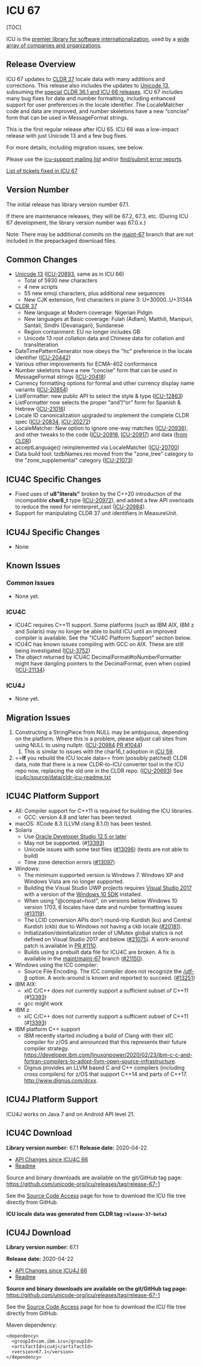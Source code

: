# ICU 67

[TOC]

ICU is the [premier library for software
internationalization](http://site.icu-project.org/#TOC-What-is-ICU-), used by a
[wide array of companies and organizations](../home/index.md).

## Release Overview

ICU 67 updates to [CLDR 37](http://cldr.unicode.org/index/downloads/cldr-37)
locale data with many additions and corrections. This release also includes the
updates to [Unicode
13](http://blog.unicode.org/2020/03/announcing-unicode-standard-version-130.html),
subsuming the [special CLDR 36.1 and ICU 66
releases](http://blog.unicode.org/2020/03/icu-66-released.html). ICU 67 includes
many bug fixes for date and number formatting, including enhanced support for
user preferences in the locale identifier. The LocaleMatcher code and data are
improved, and number skeletons have a new “concise” form that can be used in
MessageFormat strings.

This is the first regular release after ICU 65. ICU 66 was a low-impact release
with just Unicode 13 and a few bug fixes.

For more details, including migration issues, see below.

Please use the [icu-support mailing list](../contacts.md) and/or [find/submit
error reports](../bugs.md).

[List of tickets fixed in ICU
67](https://unicode-org.atlassian.net/issues/?jql=project%20%3D%20ICU%20AND%20status%20%3D%20Done%20AND%20resolution%20in%20(Fixed%2C%20%22Fixed%20by%20Other%20Ticket%22)%20AND%20fixVersion%20%3D%2067.1%20ORDER%20BY%20component%20ASC%2C%20created%20DESC)

## Version Number

The initial release has library version number 67.1.

If there are maintenance releases, they will be 67.2, 67.3, etc. (During ICU 67
development, the library version number was 67.0.x.)

Note: There may be additional commits on the
[maint-67](https://github.com/unicode-org/icu/tree/maint/maint-67) branch that
are not included in the prepackaged download files.

## Common Changes

*   [Unicode
    13](http://blog.unicode.org/2020/03/announcing-unicode-standard-version-130.html)
    ([ICU-20893](https://unicode-org.atlassian.net/browse/ICU-20893), same as in
    ICU 66)
    *   Total of 5930 new characters
    *   4 new scripts
    *   55 new emoji characters, plus additional new sequences
    *   New CJK extension, first characters in plane 3: U+30000..U+3134A
*   [CLDR
    37](http://blog.unicode.org/2020/04/unicode-locale-data-v37-released_23.html)
    *   New language at Modern coverage: Nigerian Pidgin
    *   New languages at Basic coverage: Fulah (Adlam), Maithili, Manipuri,
        Santali, Sindhi (Devanagari), Sundanese
    *   Region containment: EU no longer includes GB
    *   Unicode 13 root collation data and Chinese data for collation and
        transliteration
*   DateTimePatternGenerator now obeys the "hc" preference in the locale
    identifier ([ICU-20442](https://unicode-org.atlassian.net/browse/ICU-20442))
*   Various other improvements for ECMA-402 conformance
*   Number skeletons have a new “concise” form that can be used in MessageFormat
    strings ([ICU-20418](https://unicode-org.atlassian.net/browse/ICU-20418))
*   Currency formatting options for formal and other currency display name
    variants ([ICU-20854](https://unicode-org.atlassian.net/browse/ICU-20854))
*   ListFormatter: new public API to select the style & type
    ([ICU-12863](https://unicode-org.atlassian.net/browse/ICU-12863))
*   ListFormatter now selects the proper “and”/“or” form for Spanish & Hebrew
    ([ICU-21016](https://unicode-org.atlassian.net/browse/ICU-21016))
*   Locale ID canonicalization upgraded to implement the complete CLDR spec
    ([ICU-20834](https://unicode-org.atlassian.net/browse/ICU-20834),
    [ICU-20272](https://unicode-org.atlassian.net/browse/ICU-20272))
*   LocaleMatcher: New option to ignore one-way matches
    ([ICU-20936](https://unicode-org.atlassian.net/browse/ICU-20936)), and other
    tweaks to the code
    ([ICU-20916](https://unicode-org.atlassian.net/browse/ICU-20916),
    [ICU-20917](https://unicode-org.atlassian.net/browse/ICU-20917)) and data
    ([from
    CLDR](https://unicode-org.atlassian.net/issues/?jql=component%20%3D%20other-supplemental%20AND%20project%20%3D%20CLDR%20AND%20fixVersion%20%3D%20%2237%22%20AND%20resolution%20in%20(Fixed%2C%20%22Fixed%20by%20Other%20Ticket%22)%20AND%20status%20%3D%20Done%20AND%20text%20~%20%22match%22%20ORDER%20BY%20component%20ASC%2C%20created%20DESC))
*   acceptLanguage() reimplemented via LocaleMatcher
    ([ICU-20700](https://unicode-org.atlassian.net/browse/ICU-20700))
*   Data build tool: tzdbNames.res moved from the "zone_tree" category to the
    "zone_supplemental" category
    ([ICU-21073](https://unicode-org.atlassian.net/browse/ICU-21073))

## ICU4C Specific Changes

*   Fixed uses of **u8"literals"** broken by the C++20 introduction of the
    incompatible **char8_t** type
    ([ICU-20972](https://unicode-org.atlassian.net/browse/ICU-20972)),
    and added a few API overloads to reduce the need for reinterpret_cast
    ([ICU-20984](https://unicode-org.atlassian.net/browse/ICU-20984)).
*   Support for manipulating CLDR 37 unit identifiers in MeasureUnit.

## ICU4J Specific Changes

*   None

## Known Issues

### Common Issues

*   None yet.

### ICU4C

*   ICU4C requires C++11 support. Some platforms (such as IBM AIX, IBM z and
    Solaris) may no longer be able to build ICU until an improved compiler is
    available. See the "ICU4C Platform Support" section below.
*   ICU4C has known issues compiling with GCC on AIX. These are still being
    investigated ([ICU-3752](https://unicode-org.atlassian.net/browse/ICU-3752))
*   The object returned by ICU4C DecimalFormat#toNumberFormatter might have
    dangling pointers to the DecimalFormat, even when copied
    ([ICU-21134](https://unicode-org.atlassian.net/browse/ICU-21134))

### ICU4J

*   None yet.

## Migration Issues

1.  Constructing a StringPiece from NULL may be ambiguous, depending on the
    platform. Where this is a problem, please adjust call sites from using NULL
    to using nullptr.
    ([ICU-20984](https://unicode-org.atlassian.net/browse/ICU-20984) [PR
    #1044](https://github.com/unicode-org/icu/pull/1044))
    1.  This is similar to issues with the char16_t adoption in [ICU 59](59.md).
2.  ==**If** you rebuild the ICU locale data== from (possibly patched) CLDR
    data, note that there is a new CLDR-to-ICU converter tool in the ICU repo
    now, replacing the old one in the CLDR repo.
    ([ICU-20693](https://unicode-org.atlassian.net/browse/ICU-20693)) See
    [icu4c/source/data/cldr-icu-readme.txt](https://github.com/unicode-org/icu/blob/maint/maint-67/icu4c/source/data/cldr-icu-readme.txt)

## ICU4C Platform Support

*   All: Compiler support for C++11 is required for building the ICU libraries.
    *   GCC: version 4.8 and later has been tested.
*   macOS: XCode 8.3 (LLVM clang 8.1.0) has been tested.
*   Solaris
    *   Use [Oracle Developer Studio 12.5 or
        later](https://blogs.oracle.com//solaris/entry/oracle_developer_studio_12_5)
    *   May not be supported.
        (#[13393](https://ssl.icu-project.org/trac/ticket/13393))
    *   Unicode issues with some test files
        ([#13096](http://bugs.icu-project.org/trac/ticket/13096)) (tests are not
        able to build)
    *   Time zone detection errors
        ([#13097](http://bugs.icu-project.org/trac/ticket/13097))
*   Windows:
    *   The minimum supported version is Windows 7. Windows XP and Windows Vista
        are no longer supported.
    *   Building the Visual Studio UWP projects requires [Visual Studio
        2017](https://www.visualstudio.com/downloads/) with a version of the
        [Windows 10 SDK](https://developer.microsoft.com/windows/downloads)
        installed.
    *   When using "@compat=host", on versions below Windows 10 version 1703, 6
        locales have date and number formatting issues
        ([#13119](https://unicode-org.atlassian.net/browse/ICU-13119)).
    *   The LCID conversion APIs don't round-trip Kurdish (ku) and Central
        Kurdish (ckb) due to Windows not having a ckb locale
        ([#20181](https://unicode-org.atlassian.net/browse/ICU-20181)).
    *   Initialization/deinitialization order of UMutex global statics is not
        defined on Visual Studio 2017 and below
        ([#21075](https://unicode-org.atlassian.net/browse/ICU-21075)). A
        work-around patch is available in [PR
        #1110](https://github.com/unicode-org/icu/pull/1110).
    *   Builds using a prebuilt data file for ICU4C are broken. A fix is
        available in the
        [maint/maint-67](https://github.com/unicode-org/icu/tree/maint/maint-67)
        branch ([#21150](https://unicode-org.atlassian.net/browse/ICU-21150)).
*   Windows using the ICC compiler:
    *   Source File Encoding. The ICC compiler does not recognize the
        [/utf-8](https://software.intel.com/en-us/forums/intel-c-compiler/topic/733662)
        option. A work-around is known and reported to succeed.
        ([#13251](http://bugs.icu-project.org/trac/ticket/13251))
*   IBM AIX:
    *   xlC C/C++ does not currently support a sufficient subset of C++11
        (#[13393](https://ssl.icu-project.org/trac/ticket/13393))
    *   gcc might work
*   IBM z
    *   xlC C/C++ does not currently support a sufficient subset of C++11
        (#[13393](https://ssl.icu-project.org/trac/ticket/13393))
*   IBM platform C++ support
    *   IBM recently started including a build of Clang with their xlC compiler
        for z/OS and announced that this represents their future compiler
        strategy.
        <https://developer.ibm.com/linuxonpower/2020/02/23/ibm-c-c-and-fortran-compilers-to-adopt-llvm-open-source-infrastructure>.
    *   Dignus provides an LLVM based C and C++ compilers (including cross
        compilers) for z/OS that support C++14 and parts of C++17.
        <http://www.dignus.com/dcxx>.

## ICU4J Platform Support

ICU4J works on Java 7 and on Android API level 21.

## ICU4C Download

**Library version number:** 67.1
**Release date:** 2020-04-22

*   [API Changes since ICU4C
    66](https://htmlpreview.github.io/?https://github.com/unicode-org/icu/blob/maint/maint-67/icu4c/APIChangeReport.html)
*   [Readme](https://htmlpreview.github.io/?https://github.com/unicode-org/icu/blob/maint/maint-67/icu4c/readme.html)

Source and binary downloads are available on the git/GitHub tag page:
<https://github.com/unicode-org/icu/releases/tag/release-67-1>

See the [Source Code Access](../index.md) page for how to download the ICU file
tree directly from GitHub.

**ICU locale data was generated from CLDR tag `release-37-beta3`**

## ICU4J Download

**Library version number:** 67.1

**Release date:** 2020-04-22

*   [API Changes since ICU4J
    66](https://htmlpreview.github.io/?https://github.com/unicode-org/icu/blob/maint/maint-67/icu4j/APIChangeReport.html)
*   [Readme](https://htmlpreview.github.io/?https://github.com/unicode-org/icu/blob/maint/maint-67/icu4j/readme.html)

**Source and binary downloads are available on the git/GitHub tag page:**
<https://github.com/unicode-org/icu/releases/tag/release-67-1>

See the [Source Code Access](../index.md) page for how to download the ICU file
tree directly from GitHub.

Maven dependency:

```none
<dependency>
  <groupId>com.ibm.icu</groupId>
  <artifactId>icu4j</artifactId>
  <version>67.1</version>
</dependency>
```
